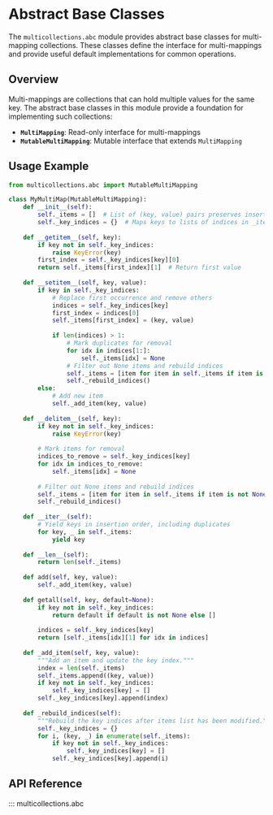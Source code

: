 # Abstract Base Classes

The `multicollections.abc` module provides abstract base classes for multi-mapping collections. These classes define the interface for multi-mappings and provide useful default implementations for common operations.

## Overview

Multi-mappings are collections that can hold multiple values for the same key. The abstract base classes in this module provide a foundation for implementing such collections:

- **`MultiMapping`**: Read-only interface for multi-mappings
- **`MutableMultiMapping`**: Mutable interface that extends `MultiMapping`

## Usage Example

```python
from multicollections.abc import MutableMultiMapping

class MyMultiMap(MutableMultiMapping):
    def __init__(self):
        self._items = []  # List of (key, value) pairs preserves insertion order
        self._key_indices = {}  # Maps keys to lists of indices in _items
    
    def __getitem__(self, key):
        if key not in self._key_indices:
            raise KeyError(key)
        first_index = self._key_indices[key][0]
        return self._items[first_index][1]  # Return first value
    
    def __setitem__(self, key, value):
        if key in self._key_indices:
            # Replace first occurrence and remove others
            indices = self._key_indices[key]
            first_index = indices[0]
            self._items[first_index] = (key, value)
            
            if len(indices) > 1:
                # Mark duplicates for removal
                for idx in indices[1:]:
                    self._items[idx] = None
                # Filter out None items and rebuild indices
                self._items = [item for item in self._items if item is not None]
                self._rebuild_indices()
        else:
            # Add new item
            self._add_item(key, value)
    
    def __delitem__(self, key):
        if key not in self._key_indices:
            raise KeyError(key)
        
        # Mark items for removal
        indices_to_remove = self._key_indices[key]
        for idx in indices_to_remove:
            self._items[idx] = None
        
        # Filter out None items and rebuild indices
        self._items = [item for item in self._items if item is not None]
        self._rebuild_indices()
    
    def __iter__(self):
        # Yield keys in insertion order, including duplicates
        for key, _ in self._items:
            yield key
    
    def __len__(self):
        return len(self._items)
    
    def add(self, key, value):
        self._add_item(key, value)
    
    def getall(self, key, default=None):
        if key not in self._key_indices:
            return default if default is not None else []
        
        indices = self._key_indices[key]
        return [self._items[idx][1] for idx in indices]
    
    def _add_item(self, key, value):
        """Add an item and update the key index."""
        index = len(self._items)
        self._items.append((key, value))
        if key not in self._key_indices:
            self._key_indices[key] = []
        self._key_indices[key].append(index)
    
    def _rebuild_indices(self):
        """Rebuild the key indices after items list has been modified."""
        self._key_indices = {}
        for i, (key, _) in enumerate(self._items):
            if key not in self._key_indices:
                self._key_indices[key] = []
            self._key_indices[key].append(i)
```

## API Reference

::: multicollections.abc